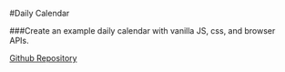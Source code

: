 #Daily Calendar

###Create an example daily calendar with vanilla JS, css, and browser APIs.

[Github Repository](https://github.com/jon-is-learning/calendar-vanillaJS)